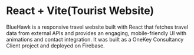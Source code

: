 # React + Vite(Tourist Website)

BlueHawk is a responsive travel website built with React that fetches travel data from external APIs and provides an engaging, mobile-friendly UI with animations and contact integration. It was built as a OneKey Consultancy Client project and deployed on Firebase.
